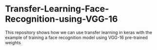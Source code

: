 # Transfer-Learning-Face-Recognition-using-VGG-16
This repository shows how we can use transfer learning in keras with the example of training a face recognition model using VGG-16 pre-trained weights
